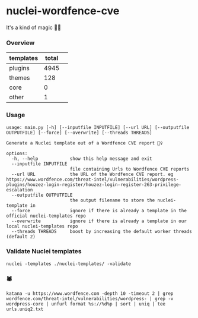 # nuclei-wordfence-cve 

It's a kind of magic 🧙‍♀️ 

### Overview 

<!-- START: __STATISTICS_TABLE -->
| templates | total | |
|---|---|---|
| plugins | 4945 | |
| themes | 128 | |
| core | 0 | |
| other | 1 | |
<!-- END: __STATISTICS_TABLE --> 

### Usage 

```shell 
usage: main.py [-h] [--inputfile INPUTFILE] [--url URL] [--outputfile OUTPUTFILE] [--force] [--overwrite] [--threads THREADS] 

Generate a Nuclei template out of a Wordfence CVE report 🧙‍♀️ 

options:
  -h, --help            show this help message and exit
  --inputfile INPUTFILE
                        file containing Urls to Wordfence CVE reports
  --url URL             the URL of the Wordfence CVE report. eg https://www.wordfence.com/threat-intel/vulnerabilities/wordpress-plugins/houzez-login-register/houzez-login-register-263-privilege-escalation
  --outputfile OUTPUTFILE
                        the output filename to store the nuclei-template in
  --force               ignore if there is already a template in the official nuclei-templates repo
  --overwrite           ignore if there is already a template in our local nuclei-templates repo
  --threads THREADS     boost by increasing the default worker threads (default 2)
```

### Validate Nuclei templates 
```shell 
nuclei -templates ./nuclei-templates/ -validate 
``` 

### 🕷 
```shell 
katana -u https://www.wordfence.com -depth 10 -timeout 2 | grep wordfence.com/threat-intel/vulnerabilities/wordpress- | grep -v wordpress-core | unfurl format %s://%d%p | sort | uniq | tee urls.uniq2.txt 
```
